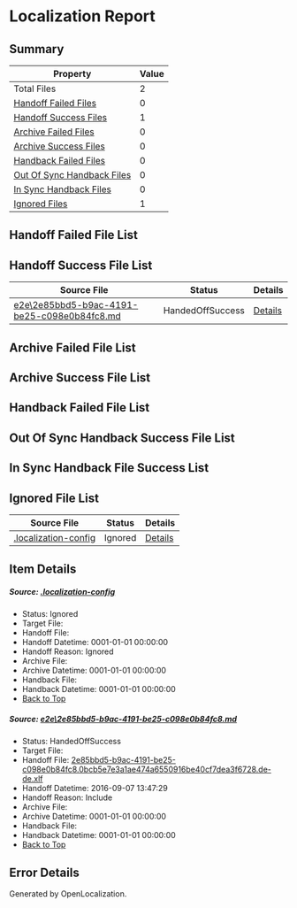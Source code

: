 # <a name='report-top'></a> Localization Report

## Summary
 Property | Value 
 -------- | ----- 
 Total Files | 2
[ Handoff Failed Files ](#handoff-failed-list)| 0
[ Handoff Success Files ](#handoff-success-list)| 1
[ Archive Failed Files ](#archive-failed-list)| 0
[ Archive Success Files ](#archive-success-list)| 0
[ Handback Failed Files ](#handback-failed-list)| 0
[ Out Of Sync Handback Files ](#outofsync-handback-success-list)| 0
[ In Sync Handback Files ](#insync-handback-success-list)| 0
[ Ignored Files ](#ignored-list)| 1

## <a name='handoff-failed-list'></a> Handoff Failed File List

## <a name='handoff-success-list'></a> Handoff Success File List
 Source File | Status | Details 
 ----------- | ------ | ------- 
 [e2e\2e85bbd5-b9ac-4191-be25-c098e0b84fc8.md](https://github.com/OpenLocalizationTestOrg/ol-test0/blob/8f4e031e464c3df6476d2eb389ad5178932f1163/e2e/2e85bbd5-b9ac-4191-be25-c098e0b84fc8.md) | HandedOffSuccess | [Details](#6de66c27039610ad032219fd65d0d43c72004e851)

## <a name='archive-failed-list'></a> Archive Failed File List

## <a name='archive-success-list'></a> Archive Success File List

## <a name='handback-failed-list'></a> Handback Failed File List

## <a name='outofsync-handback-success-list'></a> Out Of Sync Handback Success File List

## <a name='insync-handback-success-list'></a> In Sync Handback File Success List

## <a name='ignored-list'></a> Ignored File List
 Source File | Status | Details 
 ----------- | ------ | ------- 
 [.localization-config](https://github.com/OpenLocalizationTestOrg/ol-test0/blob/8f4e031e464c3df6476d2eb389ad5178932f1163/.localization-config) | Ignored | [Details](#c268a05ecaa7ec85942ed632c29928ee5bd6da8d0)

## Item Details
##### <a name='c268a05ecaa7ec85942ed632c29928ee5bd6da8d0'></a> Source: [.localization-config](https://github.com/OpenLocalizationTestOrg/ol-test0/blob/8f4e031e464c3df6476d2eb389ad5178932f1163/.localization-config)
* Status: Ignored
* Target File: 
* Handoff File: 
* Handoff Datetime: 0001-01-01 00:00:00
* Handoff Reason: Ignored
* Archive File: 
* Archive Datetime: 0001-01-01 00:00:00
* Handback File: 
* Handback Datetime: 0001-01-01 00:00:00
* [Back to Top](#report-top)

##### <a name='6de66c27039610ad032219fd65d0d43c72004e851'></a> Source: [e2e\2e85bbd5-b9ac-4191-be25-c098e0b84fc8.md](https://github.com/OpenLocalizationTestOrg/ol-test0/blob/8f4e031e464c3df6476d2eb389ad5178932f1163/e2e/2e85bbd5-b9ac-4191-be25-c098e0b84fc8.md)
* Status: HandedOffSuccess
* Target File: 
* Handoff File: [2e85bbd5-b9ac-4191-be25-c098e0b84fc8.0bcb5e7e3a1ae474a6550916be40cf7dea3f6728.de-de.xlf](https://github.com/OpenLocalizationTestOrg/ol-test0-handoff/blob/fc7e01a3cba9bd4a905623f82cbc6903289f7241/ol-handoff/OpenLocalizationTestOrg/ol-test0-dede/yuwzho/ht/2e85bbd5-b9ac-4191-be25-c098e0b84fc8.0bcb5e7e3a1ae474a6550916be40cf7dea3f6728.de-de.xlf)
* Handoff Datetime: 2016-09-07 13:47:29
* Handoff Reason: Include
* Archive File: 
* Archive Datetime: 0001-01-01 00:00:00
* Handback File: 
* Handback Datetime: 0001-01-01 00:00:00
* [Back to Top](#report-top)


## Error Details

Generated by OpenLocalization.
